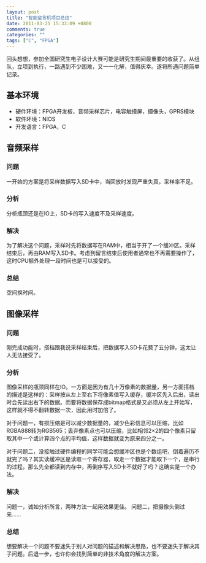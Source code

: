 ```yaml
---
layout: post
title: "智能留言机项目总结"
date: 2011-03-25 15:33:09 +0800
comments: true
categories: ""
tags: ["C", "FPGA"]
---
```

<!-- toc -->
回头想想，参加全国研究生电子设计大赛可能是研究生期间最重要的收获了。从组队，立项到执行，一路遇到不少困难，又一一化解，值得庆幸。遂将所遇问题简单记录。

## 基本环境
- 硬件环境：FPGA开发板，音频采样芯片，电容触摸屏，摄像头，GPRS模块
- 软件环境：NIOS
- 开发语言：FPGA，C

## 音频采样
### 问题
一开始的方案是将采样数据写入SD卡中，当回放时发现严重失真，采样率不足。

### 分析
分析瓶颈还是在IO上，SD卡的写入速度不及采样速度。

### 解决
为了解决这个问题，采样时先将数据写在RAM中，相当于开了一个缓冲区。采样结束后，再由RAM写入SD卡。考虑到留言结束后使用者通常也不再需要操作了，这时CPU额外处理一段时间也是可以接受的。

### 总结
空间换时间。

## 图像采样
### 问题
刚完成功能时，搭档跟我说采样结束后，把数据写入SD卡花费了五分钟，这太让人无法接受了。

### 分析
图像采样的瓶颈同样在IO。一方面是因为有几十万像素的数据量，另一方面搭档的描述是这样的：采样按从左上至右下将像素值写入缓存，缓冲区先入后出，读出时会先读出右下的数据。而要将数据保存成bitmap格式是又必须从左上开始写，这样就不得不翻转数据一次，因此用时加倍了。

对于问题一，有损压缩是可以减少数据量的，减少色彩信息可以压缩，比如RGBA888转为RGB565；丢弃像素点也可以压缩，比如相邻2×2的四个像素只留取其中一个或计算四个点的平均值，这样数据就变为原来四分之一。

对于问题二，没接触过硬件编程的同学可能会想缓冲区也是个数组吧，倒着遍历不就完了吗？其实读缓冲区是读取一个寄存器，取走一个数据才能取下一个，是串行的过程。那么先全都读到内存中，再倒序写入SD卡不就好了吗？这确实是一个办法。

### 解决
问题一，诚如分析所言，两种方法一起用效果更佳。
问题二，把摄像头倒过来……

### 总结
想要解决一个问题不要迷失于别人对问题的描述和解决思路，也不要迷失于解决其子问题。后退一步，也许你会找到简单的非技术角度的解决方案。
